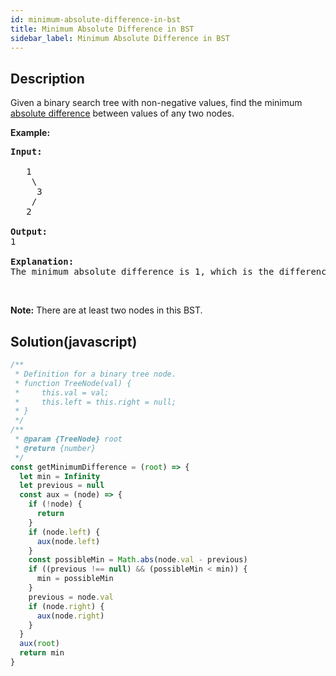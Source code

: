 ```yaml
---
id: minimum-absolute-difference-in-bst
title: Minimum Absolute Difference in BST
sidebar_label: Minimum Absolute Difference in BST
---
```

## Description
<div class="description">
<p>Given a binary search tree with non-negative values, find the minimum <a href="https://en.wikipedia.org/wiki/Absolute_difference">absolute difference</a> between values of any two nodes.</p>

<p><b>Example:</b></p>

<pre>
<b>Input:</b>

   1
    \
     3
    /
   2

<b>Output:</b>
1

<b>Explanation:</b>
The minimum absolute difference is 1, which is the difference between 2 and 1 (or between 2 and 3).
</pre>

<p>&nbsp;</p>

<p><b>Note:</b> There are at least two nodes in this BST.</p>
</div>

## Solution(javascript)
```javascript
/**
 * Definition for a binary tree node.
 * function TreeNode(val) {
 *     this.val = val;
 *     this.left = this.right = null;
 * }
 */
/**
 * @param {TreeNode} root
 * @return {number}
 */
const getMinimumDifference = (root) => {
  let min = Infinity
  let previous = null
  const aux = (node) => {
    if (!node) {
      return
    }
    if (node.left) {
      aux(node.left)
    }
    const possibleMin = Math.abs(node.val - previous)
    if ((previous !== null) && (possibleMin < min)) {
      min = possibleMin
    }
    previous = node.val
    if (node.right) {
      aux(node.right)
    }
  }
  aux(root)
  return min
}

```
